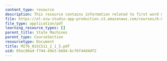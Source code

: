 ```yaml
---
content_type: resource
description: This resource contains information related to first word machine.
file: https://ol-ocw-studio-app-production.s3.amazonaws.com/courses/6-01sc-introduction-to-electrical-engineering-and-computer-science-i-spring-2011/05ec80adf74449e3b684bcf6f44d4df2_MIT6_01SCS11_2_1_5.pdf
file_type: application/pdf
learning_resource_types: []
parent_title: State Machines
parent_type: CourseSection
resourcetype: Document
title: MIT6_01SCS11_2_1_5.pdf
uid: 05ec80ad-f744-49e3-b684-bcf6f44d4df2
---
```


